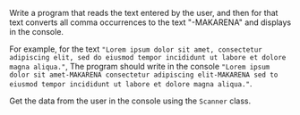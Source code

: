 Write a program that reads the text entered by the user, and then for that text converts all comma occurrences to the text "-MAKARENA" and displays in the console.

For example, for the text `"Lorem ipsum dolor sit amet, consectetur adipiscing elit, sed do eiusmod tempor incididunt ut labore et dolore magna aliqua."`, The program should write in the console `"Lorem ipsum dolor sit amet-MAKARENA consectetur adipiscing elit-MAKARENA sed to eiusmod tempor incididunt ut labore et dolore magna aliqua."`.

Get the data from the user in the console using the `Scanner` class.